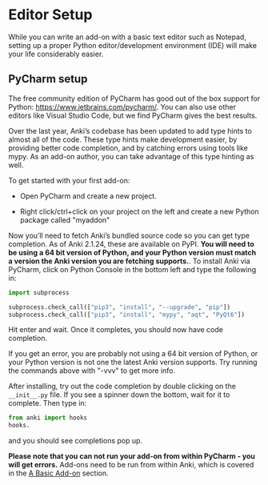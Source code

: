 # Editor Setup

While you can write an add-on with a basic text editor such as Notepad,
setting up a proper Python editor/development environment (IDE) will make
your life considerably easier.

## PyCharm setup

The free community edition of PyCharm has good out of the box support
for Python: <https://www.jetbrains.com/pycharm/>. You can also use other
editors like Visual Studio Code, but we find PyCharm gives the best results.

Over the last year, Anki’s codebase has been updated to add type hints to almost
all of the code. These type hints make development easier, by providing better
code completion, and by catching errors using tools like mypy. As an add-on
author, you can take advantage of this type hinting as well.

To get started with your first add-on:

- Open PyCharm and create a new project.

- Right click/ctrl+click on your project on the left and create a new
  Python package called "myaddon"

Now you’ll need to fetch Anki’s bundled source code so you can get type
completion. As of Anki 2.1.24, these are available on PyPI. **You will need to
be using a 64 bit version of Python, and your Python version must match a
version the Anki version you are fetching supports.**. To install Anki via
PyCharm, click on Python Console in the bottom left and type the following in:

```python
import subprocess

subprocess.check_call(["pip3", "install", "--upgrade", "pip"])
subprocess.check_call(["pip3", "install", "mypy", "aqt", "PyQt6"])
```

Hit enter and wait. Once it completes, you should now have code completion.

If you get an error, you are probably not using a 64 bit version of Python, or
your Python version is not one the latest Anki version supports. Try running the
commands above with "-vvv" to get more info.

After installing, try out the code completion by double clicking on the
`__init__.py` file. If you see a spinner down the bottom, wait for it to
complete. Then type in:

```python
from anki import hooks
hooks.
```

and you should see completions pop up.

**Please note that you can not run your add-on from within PyCharm - you
will get errors.** Add-ons need to be run from within Anki, which is
covered in the [A Basic Add-on](a-basic-addon.md) section.
